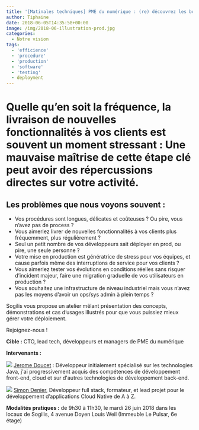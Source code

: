 ```yaml
---
title: '[Matinales techniques] PME du numérique : (re) découvrez les bonnes pratiques pour sécuriser votre mise en production logicielle le 26 juin'
author: Tiphaine
date: 2018-06-05T14:35:58+00:00
image: /img/2018-06-illustration-prod.jpg
categories:
  - Notre vision
tags:
  - 'efficience'
  - 'procedure'
  - 'production'
  - 'software'
  - 'testing'
  - deployment
---
```


# Quelle qu’en soit la fréquence, la livraison de nouvelles fonctionnalités à vos clients est souvent un moment stressant : Une mauvaise maîtrise de cette étape clé peut avoir des répercussions directes sur votre activité.

## Les problèmes que nous voyons souvent :

- Vos procédures sont longues, délicates et coûteuses ? Ou pire, vous n’avez pas de process ?
- Vous aimeriez livrer de nouvelles fonctionnalités à vos clients plus fréquemment, plus régulièrement ?
- Seul un petit nombre de vos développeurs sait déployer en prod, ou pire, une seule personne ?
- Votre mise en production est génératrice de stress pour vos équipes, et cause parfois même des interruptions de service pour vos clients ?
- Vous aimeriez tester vos évolutions en conditions réelles sans risquer d’incident majeur, faire une migration graduelle de vos utilisateurs en production ?
- Vous souhaitez une infrastructure de niveau industriel mais vous n’avez pas les moyens d’avoir un ops/sys admin à plein temps ?

Sogilis vous propose un atelier mêlant présentation des concepts, démonstrations et cas d’usages illustrés pour que vous puissiez mieux gérer votre déploiement.

Rejoignez-nous !

**Cible :** CTO, lead tech, développeurs et managers de PME du numérique

**Intervenants :**

![](/img/2018-06-jérome-doucet.jpg)
[Jerome Doucet](https://www.linkedin.com/in/j%C3%A9r%C3%B4me-doucet-4b1a5450/) : Développeur initialement spécialisé sur les technologies Java, j'ai progressivement acquis des compétences de développement front-end, cloud et sur d'autres technologies de développement back-end.

![](/img/2018-06-simon-denier.jpeg)
[Simon Denier][1], Développeur full stack, formateur, et lead projet pour le développement d’applications Cloud Native de A à Z.

**Modalités pratiques :** de 9h30 à 11h30, le mardi 26 juin 2018 dans les locaux de Sogilis, 4 avenue Doyen Louis Weil (Immeuble Le Pulsar, 6e étage)

[1]: https://www.linkedin.com/in/simon-denier/
